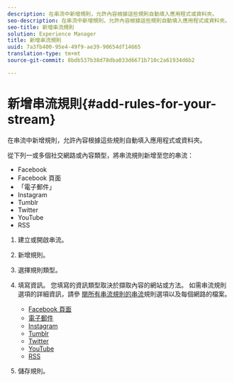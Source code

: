 ```yaml
---
description: 在串流中新增規則，允許內容根據這些規則自動填入應用程式或資料夾。
seo-description: 在串流中新增規則，允許內容根據這些規則自動填入應用程式或資料夾。
seo-title: 新增串流規則
solution: Experience Manager
title: 新增串流規則
uuid: 7a3fb400-95e4-49f9-ae39-90654df14665
translation-type: tm+mt
source-git-commit: 8bdb537b38d78dba033d6671b710c2a61934d6b2

---
```



# 新增串流規則{#add-rules-for-your-stream}

在串流中新增規則，允許內容根據這些規則自動填入應用程式或資料夾。

從下列一或多個社交網路或內容類型，將串流規則新增至您的串流：

* Facebook
* Facebook 頁面
* 「電子郵件」
* Instagram
* Tumblr
* Twitter
* YouTube
* RSS

1. 建立或開啟串流。
1. 新增規則。
1. 選擇規則類型。
1. 填寫資訊。 您填寫的資訊類型取決於擷取內容的網站或方法。 如需串流規則選項的詳細資訊，請參 [閱所有串流規則的串流](../c-streams/c-stream-rule-options-for-all-stream-rules.md#c_stream_rule_options_for_all_stream_rules)規則選項以及每個網路的檔案。

   * [Facebook 頁面](../c-streams/c-facebook-page-rules.md#c_facebook_page_rules)
   * [電子郵件](../c-streams/c-email-rules.md#c_email_rules)
   * [Instagram](../c-streams/c-instagram-rules.md#c_instagram_rules)
   * [Tumblr](../c-streams/c-tumblr-rules.md#c_tumblr_rules)
   * [Twitter](../c-streams/c-twitter-rules.md#c_twitter_rules)
   * [YouTube](../c-streams/c-youtube-rules/c-youtube-rules.md#c_youtube_rules)
   * [RSS](../c-streams/c-rss-rules-streams.md#c_rss_rules_streams)

1. 儲存規則。
